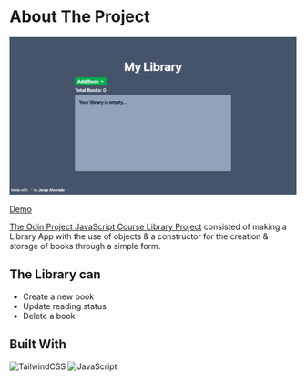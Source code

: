 # About The Project

![Screenshot of Calculator](screenshot.png)

[Demo](https://alvarado08.github.io/library/)

[The Odin Project JavaScript Course Library Project](https://www.theodinproject.com/lessons/foundations-calculator) consisted of making a Library App with the use of objects & a constructor for the creation & storage of books through a simple form.

## The Library can

- Create a new book
- Update reading status
- Delete a book

## Built With

![TailwindCSS](https://img.shields.io/badge/tailwindcss-%2338B2AC.svg?style=for-the-badge&logo=tailwind-css&logoColor=white)
![JavaScript](https://img.shields.io/badge/javascript-%23323330.svg?style=for-the-badge&logo=javascript&logoColor=%23F7DF1E)
